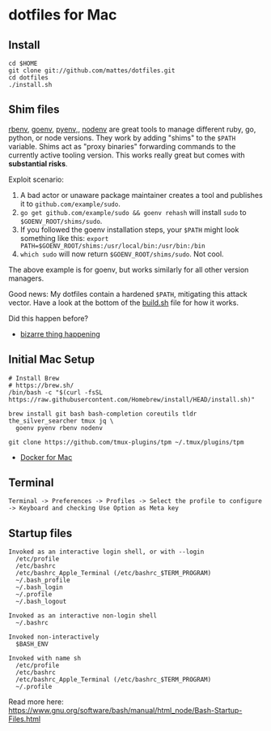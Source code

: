 # dotfiles for Mac

## Install

```
cd $HOME
git clone git://github.com/mattes/dotfiles.git
cd dotfiles
./install.sh
```

## Shim files

[rbenv](https://github.com/rbenv/rbenv), 
[goenv](https://github.com/syndbg/goenv), 
[pyenv,](https://github.com/pyenv/pyenv),
[nodenv](https://github.com/nodenv/nodenv) are great tools to manage different ruby, go, python, or node versions.
They work by adding "shims" to the `$PATH` variable. Shims act as "proxy binaries" forwarding commands
to the currently active tooling version. This works really great but comes with __substantial risks__.

Exploit scenario:
  1. A bad actor or unaware package maintainer creates a tool and publishes it to `github.com/example/sudo`.
  2. `go get github.com/example/sudo && goenv rehash` will install `sudo` to `$GOENV_ROOT/shims/sudo`.
  3. If you followed the goenv installation steps, your `$PATH` might look something like this:
    `export PATH=$GOENV_ROOT/shims:/usr/local/bin:/usr/bin:/bin`
  4. `which sudo` will now return `$GOENV_ROOT/shims/sudo`. Not cool.

The above example is for goenv, but works similarly for all other version managers.

Good news: My dotfiles contain a hardened `$PATH`, mitigating this attack vector.
Have a look at the bottom of the [build.sh](./build.sh) file for how it works.

Did this happen before?
  * [bizarre thing happening](https://github.com/nodenv/nodenv/issues/91)


## Initial Mac Setup

```
# Install Brew
# https://brew.sh/
/bin/bash -c "$(curl -fsSL https://raw.githubusercontent.com/Homebrew/install/HEAD/install.sh)"

brew install git bash bash-completion coreutils tldr the_silver_searcher tmux jq \
  goenv pyenv rbenv nodenv

git clone https://github.com/tmux-plugins/tpm ~/.tmux/plugins/tpm
```

* [Docker for Mac](https://hub.docker.com/editions/community/docker-ce-desktop-mac/)


## Terminal

```
Terminal -> Preferences -> Profiles -> Select the profile to configure -> Keyboard and checking Use Option as Meta key
```

## Startup files

```
Invoked as an interactive login shell, or with --login
  /etc/profile
  /etc/bashrc
  /etc/bashrc_Apple_Terminal (/etc/bashrc_$TERM_PROGRAM)
  ~/.bash_profile
  ~/.bash_login
  ~/.profile
  ~/.bash_logout

Invoked as an interactive non-login shell
  ~/.bashrc

Invoked non-interactively
  $BASH_ENV

Invoked with name sh
  /etc/profile
  /etc/bashrc
  /etc/bashrc_Apple_Terminal (/etc/bashrc_$TERM_PROGRAM)
  ~/.profile
```

Read more here: https://www.gnu.org/software/bash/manual/html_node/Bash-Startup-Files.html